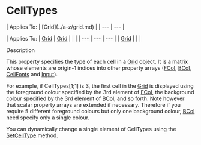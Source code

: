 




<h1 class="heading"><span class="name">CellTypes</span></h1>
| Applies To: | [Grid](../a-z/grid.md) |
| --- | ---  |

| Applies To: | [Grid](../a-z/grid.md) | [Grid](../a-z/grid.md) |  |  |
| --- | --- | ---  |
| [Grid](../a-z/grid.md) |  |  |


Description


This property specifies the type of each cell in a [Grid](../a-z/grid.md) object. It is a matrix whose elements are origin-1 indices into other property arrays ([FCol](../a-z/fcol.md), [BCol](../a-z/bcol.md), [CellFonts](../a-z/cellfonts.md) and [Input](../a-z/input.md)).


For example, if CellTypes[1;1] is 3, the first cell in the [Grid](../a-z/grid.md) is displayed using the foreground colour specified by the 3rd element of [FCol](../a-z/fcol.md), the background colour specified by the 3rd element of [BCol](../a-z/bcol.md), and so forth. Note however that scalar property arrays are extended if necessary. Therefore if you require 5 different foreground colours but only one background colour, [BCol](../a-z/bcol.md) need specify only a single colour.


You can dynamically change a single element of CellTypes using the [SetCellType](../a-z/setcelltype.md) method.



